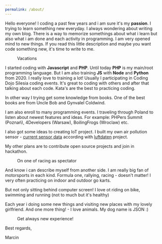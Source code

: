```yaml
---
permalink: /about/
---
```


Hello everyone! I coding a past few years and i am sure it's my **passion**.
I trying to learn something new everyday. I always wondering about writing my own blog.
There is a way to memorize somethings about what i learn but also what i am done and each
activity in programming. I am very opened mind to new things. If you read this little description
and maybe you want code something new, it's time to write to me.

<figure class="align-center">
  <img src="{{ site.url }}{{ site.baseurl }}/assets/images/about/me_1.jpg" alt="">
  <figcaption>Vacations</figcaption>
</figure> 

I started coding with **Javascript** and **PHP**. Until today **PHP** is my main/root programming language.
But I am also training **JS** with **Node** and **Python** from 2020. I really love to training a lot!
Usually I participating in Coding Dojo Silesia coding events. It's great to coding with others and
after that talking about each code. Kata's are the best to practicing coding.

In other way I trying get some knowledge from books. One of the best books are from Uncle Bob and Gynvalel Coldwind.

I am also enroll to many programming events. I traveling through Poland to listen about newest features
and ideas. For example: PHPers Summit (Poznań), 4Developers (Warsaw), BoilingFrogs (Wroclaw) etc.

I also got some ideas to creating IoT project. I built my own air pollution sensor - [current sensor data](https://marcin.aqi.eco/en) 
according with [luftdaten](http://luftdaten.org.pl/) project.

My other plans are to contribute open source projects and join in hackathon.

<figure style="width: 200px" class="align-left">
  <img src="{{ site.url }}{{ site.baseurl }}/assets/images/about/me_2.jpg" alt="">
  <figcaption>On one of racing as spectator</figcaption>
</figure> 
And know i can describe myself from another side. I am really big fan of motorsports in each kind.
Formula one, rallying, racing - doesn't matter! I very often practicing on indoor and outdoor go karts.

But not only sitting behind computer screen! I love ot riding on bike, swimming and running (not to much but it's healthy)

Each year i doing some new things and visiting new places with my lovely girlfriend. And one more thing! - I love animals. My dog name is JSON :) 

<figure class="align-center">
  <img src="{{ site.url }}{{ site.baseurl }}/assets/images/about/me_3.jpg" alt="">
  <figcaption>Get always new experience!</figcaption>
</figure> 

Best regards,

Marcin